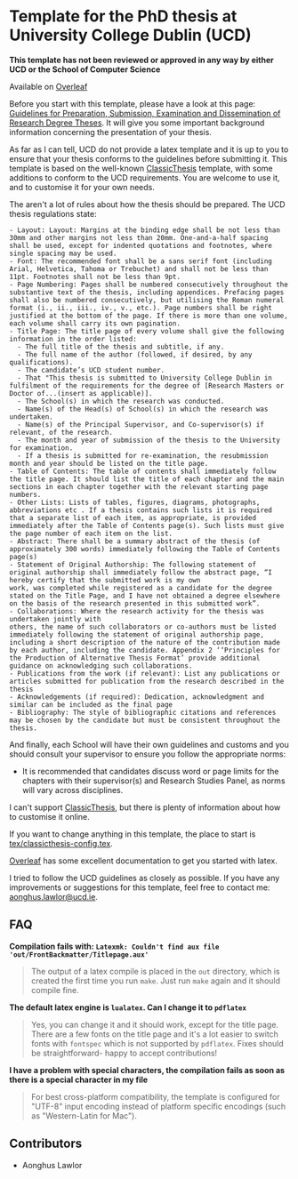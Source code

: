 # Template for the PhD thesis at University College Dublin (UCD)

**This template has not been reviewed or approved in any way by either UCD or the School of Computer Science**

Available on [Overleaf]()

Before you start with this template, please have a look at this page: [Guidelines for Preparation, Submission, Examination and Dissemination of Research Degree Theses](https://www.ucd.ie/graduatestudies/t4media/Research%20Degree%20Examination%20Guidelines%20%20August%20%202023.pdf). It will give you some important background information concerning the presentation of your thesis. 


As far as I can tell, UCD do not provide a latex template and it is up to you to ensure that your thesis conforms to the guidelines before submitting it. This template is based on the well-known [ClassicThesis](https://ctan.org/pkg/classicthesis?lang=en) template, with some additions to conform to the UCD requirements. You are welcome to use it, and to customise it for your own needs. 


The aren't a lot of rules about how the thesis should be prepared. The UCD thesis regulations state:

```
- Layout: Layout: Margins at the binding edge shall be not less than 30mm and other margins not less than 20mm. One-and-a-half spacing shall be used, except for indented quotations and footnotes, where single spacing may be used.
- Font: The recommended font shall be a sans serif font (including Arial, Helvetica, Tahoma or Trebuchet) and shall not be less than 11pt. Footnotes shall not be less than 9pt.
- Page Numbering: Pages shall be numbered consecutively throughout the substantive text of the thesis, including appendices. Prefacing pages shall also be numbered consecutively, but utilising the Roman numeral format (i., ii., iii., iv., v., etc.). Page numbers shall be right justified at the bottom of the page. If there is more than one volume, each volume shall carry its own pagination.
- Title Page: The title page of every volume shall give the following information in the order listed:
  - The full title of the thesis and subtitle, if any.
  - The full name of the author (followed, if desired, by any qualifications).
  - The candidate’s UCD student number.
  - That "This thesis is submitted to University College Dublin in fulfilment of the requirements for the degree of [Research Masters or Doctor of...(insert as applicable)].
  - The School(s) in which the research was conducted.
  - Name(s) of the Head(s) of School(s) in which the research was undertaken.
  - Name(s) of the Principal Supervisor, and Co-supervisor(s) if relevant, of the research.
  - The month and year of submission of the thesis to the University for examination.
  - If a thesis is submitted for re-examination, the resubmission month and year should be listed on the title page.
- Table of Contents: The table of contents shall immediately follow the title page. It should list the title of each chapter and the main sections in each chapter together with the relevant starting page numbers.
- Other Lists: Lists of tables, figures, diagrams, photographs, abbreviations etc . If a thesis contains such lists it is required that a separate list of each item, as appropriate, is provided immediately after the Table of Contents page(s). Such lists must give the page number of each item on the list.
- Abstract: There shall be a summary abstract of the thesis (of approximately 300 words) immediately following the Table of Contents page(s)
- Statement of Original Authorship: The following statement of original authorship shall immediately follow the abstract page, “I hereby certify that the submitted work is my own
work, was completed while registered as a candidate for the degree stated on the Title Page, and I have not obtained a degree elsewhere on the basis of the research presented in this submitted work”.
- Collaborations: Where the research activity for the thesis was undertaken jointly with
others, the name of such collaborators or co-authors must be listed immediately following the statement of original authorship page, including a short description of the nature of the contribution made by each author, including the candidate. Appendix 2 ‘‘Principles for the Production of Alternative Thesis Format’ provide additional guidance on acknowledging such collaborations.
- Publications from the work (if relevant): List any publications or articles submitted for publication from the research described in the thesis
- Acknowledgements (if required): Dedication, acknowledgment and similar can be included as the final page
- Bibliography: The style of bibliographic citations and references may be chosen by the candidate but must be consistent throughout the thesis.
```

And finally, each School will have their own guidelines and customs and you should consult your supervisor to ensure you follow the appropriate norms:

- It is recommended that candidates discuss word or page limits for the chapters with their supervisor(s) and Research Studies Panel, as norms will vary across disciplines.

I can't support [ClassicThesis](https://ctan.org/pkg/classicthesis?lang=en), but there is plenty of information about how to customise it online. 


If you want to change anything in this template, the place to start is [tex/classicthesis-config.tex](tex/classicthesis-config.tex). 


[Overleaf](https://www.overleaf.com/learn) has some excellent documentation to get you started with latex.


I tried to follow the UCD guidelines as closely as possible. If you have any improvements or suggestions for this template, feel free to contact me: [aonghus.lawlor@ucd.ie](mailto:aonghus.lawlor@ucd.ie). 


## FAQ 

**Compilation fails with: `Latexmk: Couldn't find aux file 'out/FrontBackmatter/Titlepage.aux'`**
> The output of a latex compile is placed in the `out` directory, which is created the first time you run `make`. Just run `make` again and it should compile fine.

**The default latex engine is `lualatex`. Can I change it to `pdflatex`**
> Yes, you can change it and it should work, except for the title page. There are a few fonts on the title page and it's a lot easier to switch fonts with `fontspec` which is not supported by `pdflatex`. Fixes should be straightforward- happy to accept contributions!

**I have a problem with special characters, the compilation fails as soon as there is a special character in my file**
> For best cross-platform compatibility, the template is configured for "UTF-8" input encoding instead of platform specific encodings (such as "Western-Latin for Mac").


## Contributors

* Aonghus Lawlor

